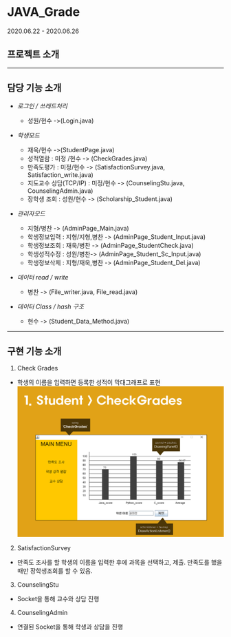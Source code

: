 # JAVA_Grade
2020.06.22 - 2020.06.26


## 프로젝트 소개


----

## 담당 기능 소개
- _로그인 / 쓰레드처리_  
  - 성원/현수 ->(Login.java)

- _학생모드_
  - 재욱/현수 ->(StudentPage.java)
  - 성적열람 : 미정 /현수 -> (CheckGrades.java)
  - 만족도평가 : 미정/현수 -> (SatisfactionSurvey.java, Satisfaction_write.java)
  - 지도교수 상담(TCP/IP) : 미정/현수 -> (CounselingStu.java, CounselingAdmin.java)
  - 장학생 조회 : 성원/현수 -> (Scholarship_Student.java)

- _관리자모드_
  - 지형/병찬 -> (AdminPage_Main.java)
  - 학생정보입력 : 지형/지형,병찬 -> (AdminPage_Student_Input.java)
  - 학생정보조회 : 재욱/병찬 -> (AdminPage_StudentCheck.java)
  - 학생성적수정 :  성원/병찬-> (AdminPage_Student_Sc_Input.java)
  - 학생정보삭제 :  지형/재욱,병찬 -> (AdminPage_Student_Del.java)

- _데이터 read / write_
  - 병찬 -> (File_writer.java, File_read.java)

- _데이터 Class / hash 구조_
  - 현수 -> (Student_Data_Method.java)

----

## 구현 기능 소개

1. Check Grades
  - 학생의 이름을 입력하면 등록한 성적이 막대그래프로 표현
    ![CheckGrades](./기성조_java/img/stu_checkgrade.png)

2. SatisfactionSurvey
  - 만족도 조사를 할 학생의 이름을 입력한 후에 과목을 선택하고, 제출. 만족도를 했을때만 장학생조회를 할 수 있음.

3. CounselingStu
  - Socket을 통해 교수와 상담 진행

4. CounselingAdmin
  - 연결된 Socket을 통해 학생과 상담을 진행

